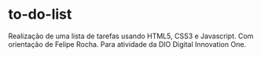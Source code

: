 # to-do-list
Realização de uma lista de tarefas usando HTML5, CSS3 e Javascript. Com orientação de Felipe Rocha. Para atividade da DIO Digital Innovation One.
